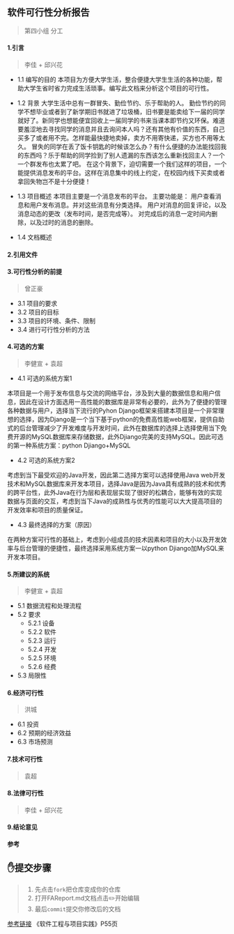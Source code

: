 ## 软件可行性分析报告

> 第四小组 分工
#### 1.引言
> 李佳 + 邱兴花
* 1.1 编写的目的
本项目为方便大学生活，整合便捷大学生生活的各种功能，帮助大学生省时省力完成生活琐事。编写此文档来分析这个项目的可行性。
* 1.2 背景
大学生活中总有一群冒失、勤俭节约、乐于帮助的人。
	勤俭节约的同学不想毕业或者到了新学期旧书就进了垃圾桶，旧书要是能卖给下一届的同学就好了。新同学也想能便宜回收上一届同学的书来当课本即节约又环保。难道要羞涩地去寻找同学的消息并且去询问本人吗？还有其他有价值的东西，自己买多了或者用不完。怎样能最快捷地卖掉，卖方不用寄快递，买方也不用等太久。
	冒失的同学在丢了饭卡钥匙的时候该怎么办？有什么便捷的办法能找回我的东西吗？乐于帮助的同学捡到了别人遗漏的东西该怎么重新找回主人？一个一个群发布也太累了吧。
	在这个背景下，迫切需要一个我们这样的项目，一个能提供消息发布的平台。这样在消息集中的线上约定，在校园内线下买卖或者拿回失物岂不是十分便捷！

* 1.3 项目概述
本项目主要是一个消息发布的平台。
主要功能是：
用户查看消息和用户发布消息。并对这些消息有分类选择。
用户对消息的回复评论，以及消息动态的更改（发布时间，是否完成等）。
对完成后的消息一定时间内删除，以及过时的消息的删除。

* 1.4 文档概述
#### 2.引用文件
#### 3.可行性分析的前提
> 曾正豪
* 3.1 项目的要求
* 3.2 项目的目标
* 3.3 项目的环境、条件、限制
* 3.4 进行可行性分析的方法
#### 4.可选的方案
> 李健宣 + 袁超
* 4.1 可选的系统方案1

本项目是一个用于发布信息与交流的网络平台，涉及到大量的数据信息和用户信息，因此在设计方面选用一高性能的数据库是非常有必要的，此外为了便捷的管理各种数据与用户，选择当下流行的Pyhon Django框架来搭建本项目是一个非常理想的选择，因为Django是一个当下基于python的免费高性能web框架，提供自助式的后台管理减少了开发难度与开发时间，此外在数据库的选择上选择使用当下免费开源的MySQL数据库来存储数据，此外Djiango完美的支持MySQL。因此可选的第一种系统方案：python Djiango+MySQL
* 4.2 可选的系统方案2

考虑到当下最受欢迎的Java开发，因此第二选择方案可以选择使用Java web开发技术和MySQL数据库来开发本项目，选择Java是因为Java具有成熟的技术和优秀的跨平台性，此外Java在行为层和表现层实现了很好的松耦合，能够有效的实现数据与页面的交互，考虑到当下Java的成熟性与优秀的性能可以大大提高项目的开发效率和项目的质量保证。
* 4.3 最终选择的方案（原因）

在两种方案可行性的基础上，考虑到小组成员的技术因素和项目的大小以及开发效率与后台管理的便捷性，最终选择采用系统方案一以python Djiango加MySQL来开发本项目。
#### 5.所建议的系统
> 李健宣 + 袁超
* 5.1 数据流程和处理流程
* 5.2 要求
  * 5.2.1 设备
  * 5.2.2 软件
  * 5.2.3 运行
  * 5.2.4 开发
  * 5.2.5 环境
  * 5.2.6 经费
* 5.3 局限性
#### 6.经济可行性
> 洪城
* 6.1 投资
* 6.2 预期的经济效益
* 6.3 市场预测
#### 7.技术可行性
> 袁超
#### 8.法律可行性
> 李佳 + 邱兴花
#### 9.结论意见

**参考**
## :hand:提交步骤
> 1. 先点击`fork`把仓库变成你的仓库
> 2. 打开FAReport.md文档点击:pencil2:开始编辑
> 3. 最后`commit`提交你修改后的文档

[参考链接](https://max.book118.com/html/2017/0804/125872472.shtm)
《软件工程与项目实践》P55页
